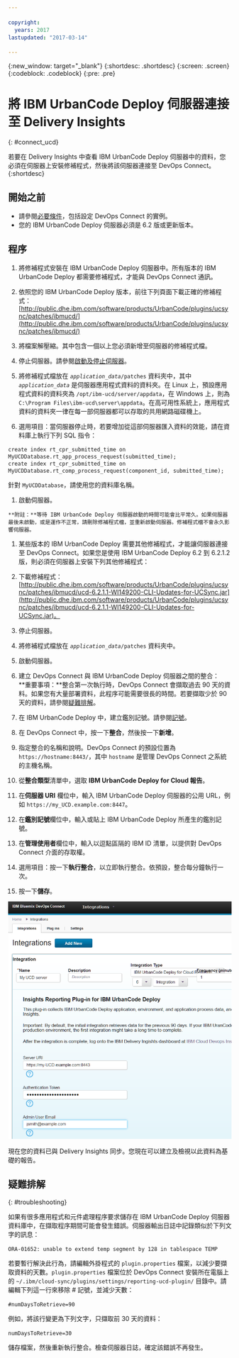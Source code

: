 ```yaml
---

copyright:
  years: 2017
lastupdated: "2017-03-14"

---
```


{:new_window: target="_blank"}
{:shortdesc: .shortdesc}
{:screen: .screen}
{:codeblock: .codeblock}
{:pre: .pre}

# 將 IBM UrbanCode Deploy 伺服器連接至 Delivery Insights
{: #connect_ucd}

若要在 Delivery Insights 中查看 IBM UrbanCode Deploy 伺服器中的資料，您必須在伺服器上安裝修補程式，然後將該伺服器連接至 DevOps Connect。
{:shortdesc}

## 開始之前

- 請參閱[必要條件](uc_insights_prereqs.html)，包括設定 DevOps Connect 的實例。
- 您的 IBM UrbanCode Deploy 伺服器必須是 6.2 版或更新版本。

## 程序

1. 將修補程式安裝在 IBM UrbanCode Deploy 伺服器中。所有版本的 IBM UrbanCode Deploy 都需要修補程式，才能與 DevOps Connect 通訊。 
  1. 依照您的 IBM UrbanCode Deploy 版本，前往下列頁面下載正確的修補程式：[http://public.dhe.ibm.com/software/products/UrbanCode/plugins/ucsync/patches/ibmucd/](http://public.dhe.ibm.com/software/products/UrbanCode/plugins/ucsync/patches/ibmucd/)

  1. 將檔案解壓縮。其中包含一個以上您必須新增至伺服器的修補程式檔。

  1. 停止伺服器。請參閱[啟動及停止伺服器](https://www.ibm.com/support/knowledgecenter/SS4GSP_6.2.3/com.ibm.udeploy.install.doc/topics/run_server.html)。

  1. 將修補程式檔放在 <code><em>application_data</em>/patches</code> 資料夾中，其中 <code><em>application_data</em></code> 是伺服器應用程式資料的資料夾。在 Linux 上，預設應用程式資料的資料夾為 `/opt/ibm-ucd/server/appdata`，在 Windows 上，則為 `C:\Program Files\ibm-ucd\server\appdata`。在高可用性系統上，應用程式資料的資料夾一律在每一部伺服器都可以存取的共用網路磁碟機上。

  1. 選用項目：當伺服器停止時，若要增加從這部伺服器匯入資料的效能，請在資料庫上執行下列 SQL 指令：  
  ```
  create index rt_cpr_submitted_time on MyUCDDatabase.rt_app_process_request(submitted_time); 
  create index rt_cpr_submitted_time on MyUCDDatabase.rt_comp_process_request(component_id, submitted_time);
  ```
  針對 `MyUCDDatabase`，請使用您的資料庫名稱。
  <!-- Ross says that this will not be necessary for versions 6.2.4.1 and later if he gets his code changes in. -->

  1. 啟動伺服器。 

    **附註：**等待 IBM UrbanCode Deploy 伺服器啟動的時間可能會比平常久。如果伺服器最後未啟動，或是運作不正常，請刪除修補程式檔，並重新啟動伺服器。修補程式檔不會永久影響伺服器。

1. 某些版本的 IBM UrbanCode Deploy 需要其他修補程式，才能讓伺服器連接至 DevOps Connect。如果您是使用 IBM UrbanCode Deploy 6.2 到 6.2.1.2 版，則必須在伺服器上安裝下列其他修補程式：
  1. 下載修補程式：[http://public.dhe.ibm.com/software/products/UrbanCode/plugins/ucsync/patches/ibmucd/ucd-6.2.1.1-WI149200-CLI-Updates-for-UCSync.jar](http://public.dhe.ibm.com/software/products/UrbanCode/plugins/ucsync/patches/ibmucd/ucd-6.2.1.1-WI149200-CLI-Updates-for-UCSync.jar)。
  1. 停止伺服器。
  1. 將修補程式檔放在 <code><em>application_data</em>/patches</code> 資料夾中。
  1. 啟動伺服器。

1. 建立 DevOps Connect 與 IBM UrbanCode Deploy 伺服器之間的整合：  
  **重要事項：**整合第一次執行時，DevOps Connect 會擷取過去 90 天的資料。如果您有大量部署資料，此程序可能需要很長的時間。若要擷取少於 90 天的資料，請參閱[疑難排解](uc_insights_connect_ucd.html#troubleshooting)。
  1. 在 IBM UrbanCode Deploy 中，建立鑑別記號。請參閱[記號](https://www.ibm.com/support/knowledgecenter/SS4GSP_6.2.3/com.ibm.udeploy.admin.doc/topics/security_token.html)。
  1. 在 DevOps Connect 中，按一下**整合**，然後按一下**新增**。
  1. 指定整合的名稱和說明。DevOps Connect 的預設位置為 `https://hostname:8443/`，其中 `hostname` 是管理 DevOps Connect 之系統的主機名稱。
  1. 從**整合類型**清單中，選取 **IBM UrbanCode Deploy for Cloud 報告**。
  1. 在**伺服器 URI** 欄位中，輸入 IBM UrbanCode Deploy 伺服器的公用 URL，例如 `https://my_UCD.example.com:8447`。
  1. 在**鑑別記號**欄位中，輸入或貼上 IBM UrbanCode Deploy 所產生的鑑別記號。
  1. 在**管理使用者**欄位中，輸入以逗點區隔的 IBM ID 清單，以提供對 DevOps Connect 介面的存取權。
  1. 選用項目：按一下**執行整合**，以立即執行整合。依預設，整合每分鐘執行一次。
  1. 按一下**儲存**。

  ![在 DevOps Connect 中設定整合](images/uc_insights_dc_integration.gif)

現在您的資料已與 Delivery Insights 同步。您現在可以建立及檢視以此資料為基礎的報告。

## 疑難排解
{: #troubleshooting}

如果有很多應用程式和元件處理程序要求儲存在 IBM UrbanCode Deploy 伺服器資料庫中，在擷取程序期間可能會發生錯誤。伺服器輸出日誌中記錄類似於下列文字的訊息：

`ORA-01652: unable to extend temp segment by 128 in tablespace TEMP`

若要暫行解決此行為，請編輯外掛程式的 `plugin.properties` 檔案，以減少要擷取資料的天數。`plugin.properties` 檔案位於 DevOps Connect 安裝所在電腦上的 `~/.ibm/cloud-sync/plugins/settings/reporting-ucd-plugin/` 目錄中。請編輯下列這一行來移除 # 記號，並減少天數：

`#numDaysToRetrieve=90`

例如，將該行變更為下列文字，只擷取前 30 天的資料：

`numDaysToRetrieve=30`

儲存檔案，然後重新執行整合。檢查伺服器日誌，確定該錯誤不再發生。
